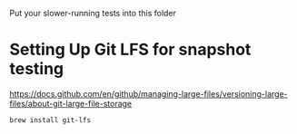 Put your slower-running tests into this folder

# Setting Up Git LFS for snapshot testing

https://docs.github.com/en/github/managing-large-files/versioning-large-files/about-git-large-file-storage

    brew install git-lfs
    
